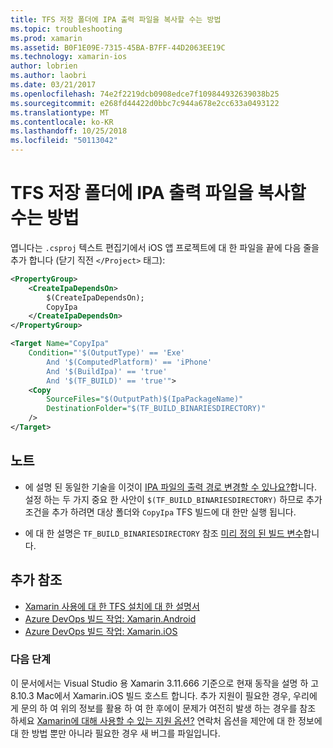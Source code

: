 ```yaml
---
title: TFS 저장 폴더에 IPA 출력 파일을 복사할 수는 방법
ms.topic: troubleshooting
ms.prod: xamarin
ms.assetid: B0F1E09E-7315-45BA-B7FF-44D2063EE19C
ms.technology: xamarin-ios
author: lobrien
ms.author: laobri
ms.date: 03/21/2017
ms.openlocfilehash: 74e2f2219dcb0908edce7f109844932639038b25
ms.sourcegitcommit: e268fd44422d0bbc7c944a678e2cc633a0493122
ms.translationtype: MT
ms.contentlocale: ko-KR
ms.lasthandoff: 10/25/2018
ms.locfileid: "50113042"
---
```

# <a name="how-can-i-copy-ipa-output-files-to-the-tfs-drop-folder"></a>TFS 저장 폴더에 IPA 출력 파일을 복사할 수는 방법

엽니다는 `.csproj` 텍스트 편집기에서 iOS 앱 프로젝트에 대 한 파일을 끝에 다음 줄을 추가 합니다 (닫기 직전 `</Project>` 태그):

```xml
<PropertyGroup>
    <CreateIpaDependsOn>
        $(CreateIpaDependsOn);
        CopyIpa
    </CreateIpaDependsOn>
</PropertyGroup>

<Target Name="CopyIpa"
    Condition="'$(OutputType)' == 'Exe'
        And '$(ComputedPlatform)' == 'iPhone'
        And '$(BuildIpa)' == 'true'
        And '$(TF_BUILD)' == 'true'">
    <Copy
        SourceFiles="$(OutputPath)$(IpaPackageName)"
        DestinationFolder="$(TF_BUILD_BINARIESDIRECTORY)"
    />
</Target>
```

## <a name="notes"></a>노트

- 에 설명 된 동일한 기술을 이것이 [IPA 파일의 출력 경로 변경할 수 있나요?](~/ios/troubleshooting/questions/ipa-output-path.md)합니다. 설정 하는 두 가지 중요 한 사안이 `$(TF_BUILD_BINARIESDIRECTORY)` 하므로 추가 조건을 추가 하려면 대상 폴더와 `CopyIpa` TFS 빌드에 대 한만 실행 됩니다.

- 에 대 한 설명은 `TF_BUILD_BINARIESDIRECTORY` 참조 [미리 정의 된 빌드 변수](https://docs.microsoft.com/azure/devops/pipelines/build/variables)합니다.

## <a name="additional-references"></a>추가 참조

- [Xamarin 사용에 대 한 TFS 설치에 대 한 설명서](https://docs.microsoft.com/azure/devops/repos/tfvc/overview)
- [Azure DevOps 빌드 작업: Xamarin.Android](https://docs.microsoft.com/azure/devops/pipelines/tasks/build/xamarin-android)
- [Azure DevOps 빌드 작업: Xamarin.iOS](https://docs.microsoft.com/azure/devops/pipelines/tasks/build/xamarin-ios)

### <a name="next-steps"></a>다음 단계

이 문서에서는 Visual Studio 용 Xamarin 3.11.666 기준으로 현재 동작을 설명 하 고 8.10.3 Mac에서 Xamarin.iOS 빌드 호스트 합니다. 추가 지원이 필요한 경우, 우리에 게 문의 하 여 위의 정보를 활용 하 여 한 후에이 문제가 여전히 발생 하는 경우를 참조 하세요 [Xamarin에 대해 사용할 수 있는 지원 옵션?](~/cross-platform/troubleshooting/support-options.md) 연락처 옵션을 제안에 대 한 정보에 대 한 방법 뿐만 아니라 필요한 경우 새 버그를 파일입니다.
